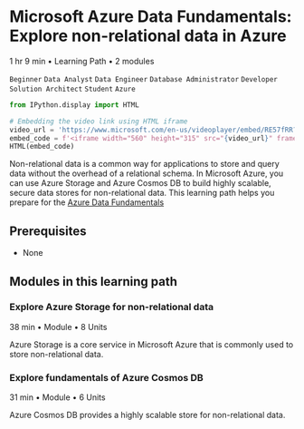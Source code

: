 # Microsoft Azure Data Fundamentals: Explore non-relational data in Azure

1 hr 9 min • Learning Path • 2 modules

`Beginner` `Data Analyst` `Data Engineer` `Database Administrator` `Developer` `Solution Architect` `Student` `Azure`

``` python
from IPython.display import HTML

# Embedding the video link using HTML iframe
video_url = 'https://www.microsoft.com/en-us/videoplayer/embed/RE57fRR?postJsllMsg=true'
embed_code = f'<iframe width="560" height="315" src="{video_url}" frameborder="0" allowfullscreen></iframe>'
HTML(embed_code)
```

Non-relational data is a common way for applications to store and query data without the overhead of a relational schema. In Microsoft Azure, you can use Azure Storage and Azure Cosmos DB to build highly scalable, secure data stores for non-relational data. This learning path helps you prepare for the [Azure Data Fundamentals](https://learn.microsoft.com/en-us/certifications/azure-data-fundamentals?azure-portal=true)

## Prerequisites

- None

## Modules in this learning path

### Explore Azure Storage for non-relational data

38 min • Module • 8 Units

Azure Storage is a core service in Microsoft Azure that is commonly used to store non-relational data.

### Explore fundamentals of Azure Cosmos DB

31 min • Module • 6 Units

Azure Cosmos DB provides a highly scalable store for non-relational data.

